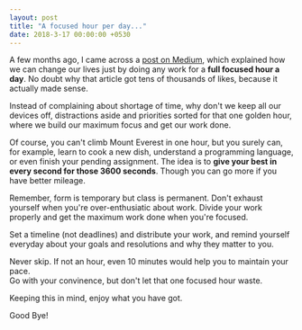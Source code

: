 ```yaml
---
layout: post
title: "A focused hour per day..."
date: 2018-3-17 00:00:00 +0530
---
```


A few months ago, I came across a [post on Medium](https://medium.com/the-mission/the-power-of-one-focused-hour-a-day-22e4851f89b1), which explained how we can change our lives just by doing any work for a  **full focused hour a day**. No doubt why that article got tens of thousands of likes, because it actually made sense.

Instead of complaining about shortage of time, why don't we keep all our devices off, distractions aside and priorities sorted for that one golden hour, where we build our maximum focus and get our work done.

Of course, you can't climb Mount Everest in one hour, but you surely can, for example, learn to cook a new dish, understand a programming language, or even finish your pending assignment. The idea is to **give your best in every second for those 3600 seconds**. Though you can go more if you have better mileage.

Remember, form is temporary but class is permanent. Don't exhaust yourself when you're over-enthusiatic about work. Divide your work properly and get the maximum work done when you're focused.

Set a timeline (not deadlines) and distribute your work, and remind yourself everyday about your goals and resolutions and why they matter to you.

Never skip. If not an hour, even 10 minutes would help you to maintain your pace.<br>Go with your convinence, but don't let that one focused hour waste.

Keeping this in mind, enjoy what you have got.

Good Bye!